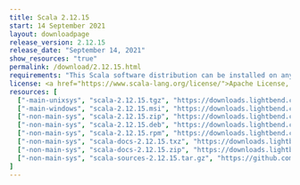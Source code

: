 ```yaml
---
title: Scala 2.12.15
start: 14 September 2021
layout: downloadpage
release_version: 2.12.15
release_date: "September 14, 2021"
show_resources: "true"
permalink: /download/2.12.15.html
requirements: "This Scala software distribution can be installed on any Unix-like or Windows system. It requires Java 8 or later, available <a href='https://www.java.com/'>here</a>."
license: <a href="https://www.scala-lang.org/license/">Apache License, Version 2.0</a>
resources: [
  ["-main-unixsys", "scala-2.12.15.tgz", "https://downloads.lightbend.com/scala/2.12.15/scala-2.12.15.tgz", "Mac OS X, Unix, Cygwin", "20.11M"],
  ["-main-windows", "scala-2.12.15.msi", "https://downloads.lightbend.com/scala/2.12.15/scala-2.12.15.msi", "Windows (msi installer)", "125.48M"],
  ["-non-main-sys", "scala-2.12.15.zip", "https://downloads.lightbend.com/scala/2.12.15/scala-2.12.15.zip", "Windows", "20.15M"],
  ["-non-main-sys", "scala-2.12.15.deb", "https://downloads.lightbend.com/scala/2.12.15/scala-2.12.15.deb", "Debian", "146.51M"],
  ["-non-main-sys", "scala-2.12.15.rpm", "https://downloads.lightbend.com/scala/2.12.15/scala-2.12.15.rpm", "RPM package", "125.73M"],
  ["-non-main-sys", "scala-docs-2.12.15.txz", "https://downloads.lightbend.com/scala/2.12.15/scala-docs-2.12.15.txz", "API docs", "53.58M"],
  ["-non-main-sys", "scala-docs-2.12.15.zip", "https://downloads.lightbend.com/scala/2.12.15/scala-docs-2.12.15.zip", "API docs", "108.54M"],
  ["-non-main-sys", "scala-sources-2.12.15.tar.gz", "https://github.com/scala/scala/archive/v2.12.15.tar.gz", "Sources", "6.6M"]
]
---
```


